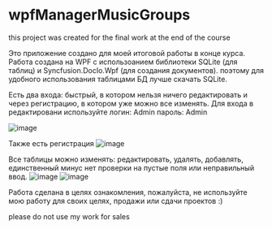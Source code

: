 # wpfManagerMusicGroups
this project was created for the final work at the end of the course

Это приложение создано для моей итоговой работы в конце курса. 
Работа создана на WPF с использоанием библиотеки SQLite (для таблиц) и Syncfusion.DocIo.Wpf (для создания документов). поэтому для удобного использования таблицами БД лучше скачать SQLite.

Есть два входа: быстрый, в котором нельзя ничего редактировать и через регистрацию, в котором уже можно все изменять. Для входа в редактировани используйте 
логин: Admin
пароль: Admin

![image](https://user-images.githubusercontent.com/103255158/176882866-c7b6f0b0-bed9-4f2c-ba79-c134a60e5f8c.png)

Также есть регистрация
![image](https://user-images.githubusercontent.com/103255158/176883428-ca3030ae-3e8c-42a3-a8ca-4d4cc9d42ed6.png)

Все таблицы можно изменять: редактировать, удалять, добавлять, единственный минус нет проверки на пустые поля или неправильный ввод.
![image](https://user-images.githubusercontent.com/103255158/176882522-24afc556-a48e-49f9-aad3-4fdfec851cfe.png)
![image](https://user-images.githubusercontent.com/103255158/176883250-eaebcb8c-501c-4493-9abd-39752a8af4fa.png)



Работа сделана в целях ознакомления, пожалуйста, не используйте мою работу для своих целях, продажи или сдачи проектов :)

please do not use my work for sales
